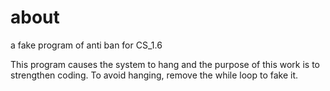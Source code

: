 # about 
a fake program of anti ban for CS_1.6

This program causes the system to hang and the purpose of this work is to strengthen coding. To avoid hanging, remove the while loop to fake it.
